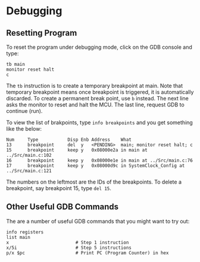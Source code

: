 Debugging
=========

Resetting Program
-----------------
To reset the program under debugging mode, click on the GDB console and type:
```
tb main
monitor reset halt
c
```

The `tb` instruction is to create a temporary breakpoint at main. Note that temporary breakpoint means once breakpoint is triggered, it is automatically discarded. To create a permanent break point, use `b` instead. The next line asks the monitor to reset and halt the MCU. The last line, request GDB to continue (run).

To view the list of brakpoints, type `info breakpoints` and you get something like the below:
```
Num     Type           Disp Enb Address    What
13      breakpoint     del  y   <PENDING>  main; monitor reset halt; c
15      breakpoint     keep y   0x08000e2a in main at ../Src/main.c:102
16      breakpoint     keep y   0x08000e1e in main at ../Src/main.c:76
17      breakpoint     keep y   0x08000d9c in SystemClock_Config at ../Src/main.c:121
```

The numbers on the leftmost are the IDs of the breakpoints. To delete a breakpoint, say breakpoint 15, type `del 15`.

Other Useful GDB Commands
-------------------------
The are a number of useful GDB commands that you might want to try out:
```
info registers
list main
x                         # Step 1 instruction    
x/5i                      # Step 5 instructions
p/x $pc                   # Print PC (Program Counter) in hex   
```